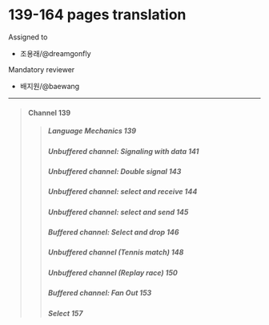 # 139-164 pages translation

Assigned to

- 조용래/@dreamgonfly

Mandatory reviewer

- 배지원/@baewang

---

> #### Channel 139
>
> > ##### Language Mechanics 139
> >
> > ##### Unbuffered channel: Signaling with data 141
> >
> > ##### Unbuffered channel: Double signal 143
> >
> > ##### Unbuffered channel: select and receive 144
> >
> > ##### Unbuffered channel: select and send 145
> >
> > ##### Buffered channel: Select and drop 146
> >
> > ##### Unbuffered channel (Tennis match) 148
> >
> > ##### Unbuffered channel (Replay race) 150
> >
> > ##### Buffered channel: Fan Out 153
> >
> > ##### Select 157

